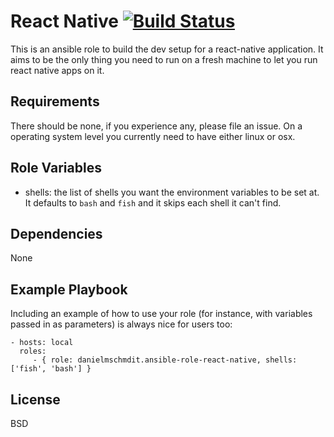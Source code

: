 React Native [![Build Status](https://www.bitrise.io/app/3866adfeb0754fcb/status.svg?token=YrSptdRValdzJ6rY90OFGA&branch=master)](https://www.bitrise.io/app/3866adfeb0754fcb)
=========

This is an ansible role to build the dev setup for a react-native application.
It aims to be the only thing you need to run on a fresh machine to let you run react native apps on it.

Requirements
------------

There should be none, if you experience any, please file an issue.
On a operating system level you currently need to have either linux or osx.

Role Variables
--------------

- shells: the list of shells you want the environment variables to be set at. It defaults to `bash` and `fish` and it skips each shell it can't find.

Dependencies
------------

None

Example Playbook
----------------

Including an example of how to use your role (for instance, with variables passed in as parameters) is always nice for users too:

    - hosts: local
      roles:
         - { role: danielmschmdit.ansible-role-react-native, shells: ['fish', 'bash'] }

License
-------

BSD

